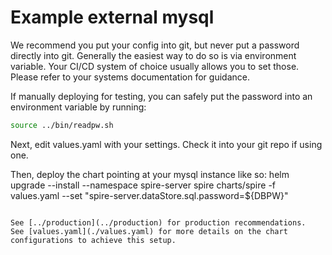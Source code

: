 # Example external mysql

We recommend you put your config into git, but never put a password directly into git. Generally the easiest way to do so is via
environment variable. Your CI/CD system of choice usually allows you to set those. Please refer to your systems documentation for
guidance.

If manually deploying for testing, you can safely put the password into an environment variable by running:
```bash
source ../bin/readpw.sh
```

Next, edit values.yaml with your settings. Check it into your git repo if using one.

Then, deploy the chart pointing at your mysql instance like so:
helm upgrade --install --namespace spire-server spire charts/spire -f values.yaml --set "spire-server.dataStore.sql.password=${DBPW}"
```

See [../production](../production) for production recommendations.
See [values.yaml](./values.yaml) for more details on the chart configurations to achieve this setup.
